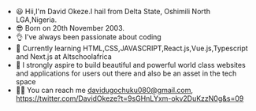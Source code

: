 * 😃 Hii,I'm David Okeze.I hail from Delta State, Oshimili North LGA,Nigeria.
* 😎 Born on 20th November 2003.
* 👌 I've always been passionate about coding
* 💪 Currently learning HTML,CSS,JAVASCRIPT,React.js,Vue.js,Typescript and Next.js at Altschoolafrica
* 💙 I strongly aspire to build beautiful and powerful world class websites and applications for users out there and also be an asset in the tech space
* 👨‍💻 You can reach me davidugochuku080@gmail.com, https://twitter.com/DavidOkeze?t=9sGHnLYxm-okv2DuKzzN0g&s=09


